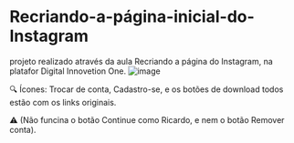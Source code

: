 # Recriando-a-página-inicial-do-Instagram
projeto realizado através da aula Recriando a página do Instagram, na platafor Digital Innovetion One.
![image](https://user-images.githubusercontent.com/91957988/137357330-887fc1f4-a75a-42ee-91a0-dc8910d862bb.png)

🔍 Ícones: Trocar de conta, Cadastro-se, e os botões de download todos estão com os links originais.

⚠️ (Não funcina o botão Continue como Ricardo, e nem o botão Remover conta).
